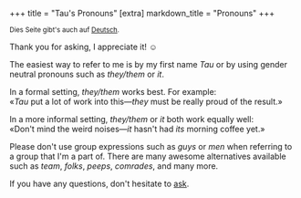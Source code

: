 +++
title = "Tau's Pronouns"
[extra]
markdown_title = "Pronouns"
+++

<small>Dies Seite gibt's auch auf [Deutsch](/anrede).</small>

Thank you for asking, I appreciate it! ☺️

The easiest way to refer to me is by my first name *Tau*
or by using gender neutral pronouns such as *they/them* or *it*.

In a formal setting, *they/them* works best. For example: \
«*Tau* put a lot of work into this—*they* must be really proud of the result.»

In a more informal setting, *they/them* or *it* both work equally well: \
«Don't mind the weird noises—*it* hasn't had *its* morning coffee yet.»

Please don't use group expressions such as *guys* or *men*
when referring to a group that I'm a part of. There are many awesome
alternatives available such as *team*, *folks*, *peeps*, *comrades*, and many more.

If you have any questions, don't hesitate to [ask](/#email).
